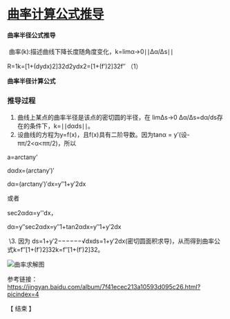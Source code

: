 # [曲率计算公式推导](https://www.cnblogs.com/fujj/p/9704589.html)



#### 曲率半径公式推导

​        曲率(k):描述曲线下降长度随角度变化，k=limα→0∣∣Δα/Δs∣∣


R=1k=[1+(dydx)2]32d2ydx2=[1+(f′)2]32f″   （1）

**曲率半径计算公式**

### 推导过程

1. 曲线上某点的曲率半径是该点的密切圆的半径，在 limΔs→0 ⁡Δα/Δs=dα/ds存在的条件下，k=∣∣dαds∣∣。
2. 设曲线的方程为y=f(x)，且f(x)具有二阶导数。因为tanα = y’(设-ππ/2<α<ππ/2)，所以

a=arctany’

dαdx=(arctany′)′


dα=(arctany′)′dx=y′′1+y′2dx





或者

sec2αdα=y''dx，

dα=y′′sec2αdx=y′′1+tan2αdx=y′′1+y′2dx


​        \3. 因为 ds=1+y′2−−−−−−√dxds=1+y′2dx(密切圆面积求导)，从而得到曲率公式k=f′′[1+(f′)2]32k=f″[1+(f′)2]32。

![曲率求解图](https://img2018.cnblogs.com/blog/720835/201809/720835-20180926041822293-1237960639.png)

 

参考链接：[https://jingyan.baidu.com/album/7f41ecec213a10593d095c26.html?picindex=4 ](https://jingyan.baidu.com/album/7f41ecec213a10593d095c26.html?picindex=4)

 

 

【 结束 】

 